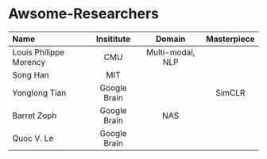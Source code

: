 # Awsome-Researchers

|      Name   |        Insititute       |      Domain    |Masterpiece|
|:------------|:--------------:|:----------------------:|:--------:|
|Louis Philippe Morency|CMU|Multi-modal, NLP||
|Song Han|MIT|||
|Yonglong Tian|Google Brain||SimCLR|
|Barret Zoph|Google Brain|NAS||
|Quoc V. Le|Google Brain|||
